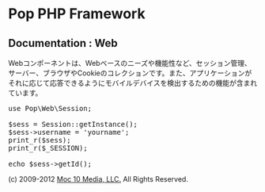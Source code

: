 Pop PHP Framework
=================

Documentation : Web
-------------------

Webコンポーネントは、Webベースのニーズや機能性など、セッション管理、サーバー、ブラウザやCookieのコレクションです。また、アプリケーションがそれに応じて応答できるようにモバイルデバイスを検出するための機能が含まれています。

<pre>
use Pop\Web\Session;

$sess = Session::getInstance();
$sess->username = 'yourname';
print_r($sess);
print_r($_SESSION);

echo $sess->getId();
</pre>

(c) 2009-2012 [Moc 10 Media, LLC.](http://www.moc10media.com) All Rights Reserved.
